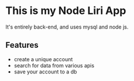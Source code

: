 <h1>This is my Node Liri App</h1>
<p>It's entirely back-end, and uses mysql and node js.</p>
<h2>Features</h2>
<ul>
<li>create a unique account</li>
<li>search for data from various apis</li>
<li>save your account to a db</li>
</ul>

